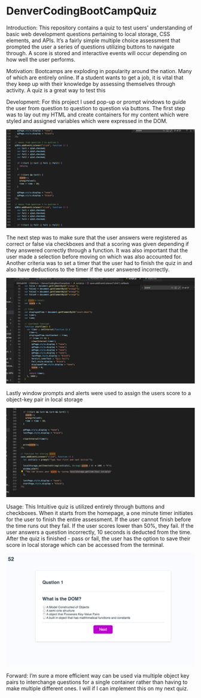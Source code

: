 # DenverCodingBootCampQuiz
Introduction:
This repository contains a quiz to test users' understanding of basic web development questions pertaining to local storage, CSS elements, and APIs. It’s a fairly simple multiple choice assessment that prompted the user a series of questions utilizing buttons to navigate through. A score is stored and interactive events will occur depending on how well the user performs.

Motivation:
Bootcamps are exploding in popularity around the nation. Many of which are entirely online. If a student wants to get a job, it is vital that they keep up with their knowledge by assessing themselves through activity. A quiz is a great way to test this

Development:
For this project I used pop-up or prompt windows to guide the user from question to question to question via buttons. The first step was to lay out my HTML and create containers for my content which were styled and assigned variables which were expressed in the DOM.

<img src=https://github.com/pwg26/DenverCodingBootCampQuiz/blob/main/Images/score.png>

The next step was to make sure that the user answers were registered as correct or false via checkboxes and that a scoring was given depending if they answered correctly through a function. It was also important that the user made a selection before moving on which was also accounted for. Another criteria was to set a timer that the user had to finish the quiz in and also have deductions to the timer if the user answered incorrectly.  
 
 <img src=https://github.com/pwg26/DenverCodingBootCampQuiz/blob/main/Images/timer.png>
 
Lastly window prompts and alerts were used to assign the users score to a object-key pair in local storage

<img src=https://github.com/pwg26/DenverCodingBootCampQuiz/blob/main/Images/localstorage.png>

Usage:
This Intuitive quiz is utilized entirely through buttons and checkboxes. When it starts from the homepage, a one minute timer initiates for the user to finish the entire assessment. If the user cannot finish before the time runs out they fail. If the user scores lower than 50%, they fail. If the user answers a question incorrectly, 10 seconds is deducted from the time. After the quiz is finished - pass or fail, the user has the option to save their score in local storage which can be accessed from the terminal.

<img src=https://github.com/pwg26/DenverCodingBootCampQuiz/blob/main/Images/page.png>

Forward:
I’m sure a more efficient way can be used via multiple object key pairs to interchange questions for a single container rather than having to make multiple different ones. I will if I can implement this on my next quiz.
